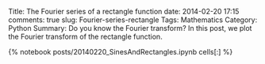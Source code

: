 Title: The Fourier series of a rectangle function
date: 2014-02-20 17:15
comments: true
slug: Fourier-series-rectangle
Tags: Mathematics
Category: Python
Summary: Do you know the Fourier transform? In this post, we plot the Fourier transform of the rectangle function.

{% notebook posts/20140220_SinesAndRectangles.ipynb cells[:] %}
